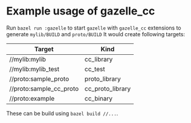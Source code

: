 # Example usage of gazelle_cc

Run `bazel run :gazelle` to start `gazelle` with `gazelle_cc` extensions to generate `mylib/BUILD` and `proto/BUILD`
It would create following targets:

| Target | Kind |
| - | - |
| //mylib:mylib | cc_library |
| //mylib:mylib_test | cc_test |
| //proto:sample_proto | proto_library |
| //proto:sample_cc_proto | cc_proto_library |
| //proto:example | cc_binary |

These can be build using `bazel build //...`.
